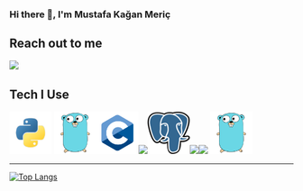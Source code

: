 
### Hi there 🚀, I'm Mustafa Kağan Meriç


## Reach out to me
[<img src="https://upload.wikimedia.org/wikipedia/commons/thumb/8/80/LinkedIn_Logo_2013.svg/2560px-LinkedIn_Logo_2013.svg.png" width="" height="32">](https://www.linkedin.com/in/mustafa-kağan-meriç/)


## Tech I Use
<img src="https://raw.githubusercontent.com/github/explore/80688e429a7d4ef2fca1e82350fe8e3517d3494d/topics/python/python.png" width="" height="75"> <img src="https://raw.githubusercontent.com/devicons/devicon/master/icons/go/go-original.svg" width="" height="75"><img src="https://raw.githubusercontent.com/github/explore/f3e22f0dca2be955676bc70d6214b95b13354ee8/topics/c/c.png" width="" height="75"><img src="https://upload.wikimedia.org/wikipedia/commons/8/87/Sql_data_base_with_logo.png" width="" height="75"><img src="https://raw.githubusercontent.com/github/explore/80688e429a7d4ef2fca1e82350fe8e3517d3494d/topics/postgresql/postgresql.png" width="" height="75"><img src="https://camo.githubusercontent.com/6dab63ba91f8aaf9245d806ea2dc6aa3d6eb6a5b1c79fd6f57fba3ededfc605d/68747470733a2f2f7777772e766563746f726c6f676f2e7a6f6e652f6c6f676f732f6769742d73636d2f6769742d73636d2d617232312e737667" width="" height="75"><img src="https://camo.githubusercontent.com/926c8518051d2fb0f50b237486fb2329df734df8a67c507a2fd85d218f3fc7de/68747470733a2f2f7777772e766563746f726c6f676f2e7a6f6e652f6c6f676f732f646f636b65722f646f636b65722d617232312e737667" width="" height="75"> <img src="https://raw.githubusercontent.com/devicons/devicon/master/icons/go/go-original.svg" width="" height="75">

---
[![Top Langs](https://github-readme-stats.vercel.app/api/top-langs/?username=mkaganm&layout=compact)](https://github.com/mkaganm/github-readme-stats)


<!---
mkaganm/mkaganm is a ✨ special ✨ repository because its `README.md` (this file) appears on your GitHub profile.
You can click the Preview link to take a look at your changes.
--->
